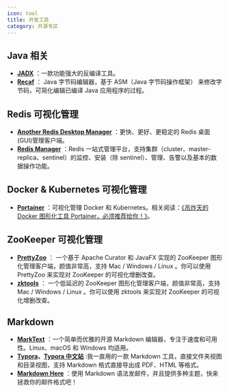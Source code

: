 ```yaml
---
icon: tool
title: 开发工具
category: 开源专区
---
```


## Java 相关

- **[JADX](https://github.com/skylot/jadx)** ：一款功能强大的反编译工具。
- **[Recaf](https://github.com/Col-E/Recaf)** ： Java 字节码编辑器，基于 ASM（Java 字节码操作框架） 来修改字节码，可简化编辑已编译 Java 应用程序的过程。

## Redis 可视化管理

- **[Another Redis Desktop Manager](https://github.com/qishibo/AnotherRedisDesktopManager/blob/master/README.zh-CN.md)** ：更快、更好、更稳定的 Redis 桌面(GUI)管理客户端。
- **[Redis Manager](https://github.com/ngbdf/redis-manager)** ：Redis 一站式管理平台，支持集群（cluster、master-replica、sentinel）的监控、安装（除 sentinel）、管理、告警以及基本的数据操作功能。

## Docker & Kubernetes 可视化管理

- **[Portainer](https://github.com/portainer/portainer)** ：可视化管理 Docker 和 Kubernetes。相关阅读：[《吊炸天的 Docker 图形化工具 Portainer，必须推荐给你！》](https://mp.weixin.qq.com/s?__biz=Mzg2OTA0Njk0OA==&mid=2247504221&idx=1&sn=85a3c69d64fba1b0d6d8485ab28ab4c4&chksm=cea19e96f9d617802920d5769bafc824b3b80afdfb6166a00532f0caa3b6f5bdac930e4e89de&token=693114125&lang=zh_CN#rd)。

## ZooKeeper 可视化管理

- **[PrettyZoo](https://github.com/vran-dev/PrettyZoo)** ： 一个基于 Apache Curator 和 JavaFX 实现的 ZooKeeper 图形化管理客户端，颜值非常高，支持 Mac / Windows / Linux 。你可以使用 PrettyZoo 来实现对 ZooKeeper 的可视化增删改查。
- **[zktools](https://zktools.readthedocs.io/en/latest/#installing)** ： 一个低延迟的 ZooKeeper 图形化管理客户端，颜值非常高，支持 Mac / Windows / Linux 。你可以使用 zktools 来实现对 ZooKeeper 的可视化增删改查。


## Markdown

- **[MarkText](https://github.com/marktext/marktext)** ：一个简单而优雅的开源 Markdown 编辑器，专注于速度和可用性。Linux、macOS 和 Windows 均适用。
- **[Typora](https://www.typora.io/)、[Typora 中文站](https://typoraio.cn/)** :我一直用的一款 Markdown 工具，直接文件夹视图和目录视图，支持 Markdown 格式直接导出成 PDF、HTML 等格式。
- **[Markdown Here](https://github.com/adam-p/markdown-here)** ：使用 Markdown 语法发邮件，并且提供多种主题，快来拯救你的邮件格式吧！
